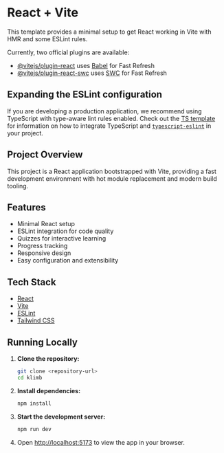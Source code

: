 # React + Vite

This template provides a minimal setup to get React working in Vite with HMR and some ESLint rules.

Currently, two official plugins are available:

- [@vitejs/plugin-react](https://github.com/vitejs/vite-plugin-react/blob/main/packages/plugin-react) uses [Babel](https://babeljs.io/) for Fast Refresh
- [@vitejs/plugin-react-swc](https://github.com/vitejs/vite-plugin-react/blob/main/packages/plugin-react-swc) uses [SWC](https://swc.rs/) for Fast Refresh

## Expanding the ESLint configuration

If you are developing a production application, we recommend using TypeScript with type-aware lint rules enabled. Check out the [TS template](https://github.com/vitejs/vite/tree/main/packages/create-vite/template-react-ts) for information on how to integrate TypeScript and [`typescript-eslint`](https://typescript-eslint.io) in your project.
## Project Overview

This project is a React application bootstrapped with Vite, providing a fast development environment with hot module replacement and modern build tooling.

## Features

- Minimal React setup
- ESLint integration for code quality
- Quizzes for interactive learning
- Progress tracking
- Responsive design
- Easy configuration and extensibility

## Tech Stack

- [React](https://react.dev/)
- [Vite](https://vitejs.dev/)
- [ESLint](https://eslint.org/)
- [Tailwind CSS](https://tailwindcss.com/)

## Running Locally

1. **Clone the repository:**
    ```bash
    git clone <repository-url>
    cd klimb
    ```

2. **Install dependencies:**
    ```bash
    npm install
    ```

3. **Start the development server:**
    ```bash
    npm run dev
    ```

4. Open [http://localhost:5173](http://localhost:5173) to view the app in your browser.